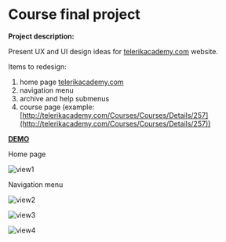 # Course final project #

**Project description:**

Present UX and UI design ideas for [telerikacademy.com](http://telerikacademy.com) website.

Items to redesign:

1. home page [telerikacademy.com](http://telerikacademy.com)
1. navigation menu
1. archive and help submenus
1. course page (example: [http://telerikacademy.com/Courses/Courses/Details/257](http://telerikacademy.com/Courses/Courses/Details/257))


[**DEMO**](http://rawgit.com/KatGitHub/UX-design-course/master/HomePage.html)


Home page

![view1](https://cloud.githubusercontent.com/assets/8322332/10972938/1ffe08e4-83e4-11e5-8d36-b810abb55ed9.png)

Navigation menu

![view2](https://cloud.githubusercontent.com/assets/8322332/10973030/6ddbf8be-83e4-11e5-97fd-ad2ee7c54bd1.png)

![view3](https://cloud.githubusercontent.com/assets/8322332/10973080/a1663df2-83e4-11e5-800b-14fd3d64b3f4.png)

![view4](https://cloud.githubusercontent.com/assets/8322332/10973138/c4b61638-83e4-11e5-9bb3-e2e2ea5c72de.png)

